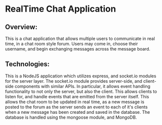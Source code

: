 # RealTime Chat Application

## Overview:
This is a chat application that allows multiple users to communicate in real time,
in a chat room style forum. Users may come in, choose their username, and begin
exchanging messages across the message board.

## Technologies:
This is a NodeJS application which utilizes express, and socket.io modules for
the server layer. The socket.io module provides server-side, and client-side
components with similar APIs. In particular, it allows event handling functionality
to not only the server, but also the client. This allows clients to listen for, and
handle events that are emitted from the server itself. This allows the chat room
to be updated in real time, as a new message is posted to the forum as the server
sends an event to each of it's clients when a new message has been created and saved
in the database. The database is handled using the mongoose module, and MongoDB.
